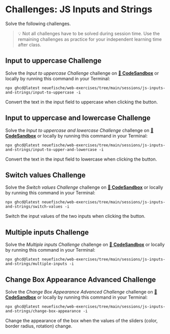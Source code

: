 # Challenges: JS Inputs and Strings

Solve the following challenges.

> 💡 Not all challenges have to be solved during session time. Use the remaining challenges as
> practice for your independent learning time after class.

## Input to uppercase Challenge

Solve the _Input to uppercase Challenge_ challenge on
[🔗 **CodeSandbox**](https://codesandbox.io/s/github/neuefische/web-exercises/tree/main/sessions/js-inputs-and-strings/input-to-uppercase?file=/js/index.js)
or locally by running this command in your Terminal:

```
npx ghcd@latest neuefische/web-exercises/tree/main/sessions/js-inputs-and-strings/input-to-uppercase -i
```

Convert the text in the input field to uppercase when clicking the button.

## Input to uppercase and lowercase Challenge

Solve the _Input to uppercase and lowercase Challenge_ challenge on
[🔗 **CodeSandbox**](https://codesandbox.io/s/github/neuefische/web-exercises/tree/main/sessions/js-inputs-and-strings/input-to-upper-and-lowercase?file=/js/index.js)
or locally by running this command in your Terminal:

```
npx ghcd@latest neuefische/web-exercises/tree/main/sessions/js-inputs-and-strings/input-to-upper-and-lowercase -i
```

Convert the text in the input field to lowercase when clicking the button.

## Switch values Challenge

Solve the _Switch values Challenge_ challenge on
[🔗 **CodeSandbox**](https://codesandbox.io/s/github/neuefische/web-exercises/tree/main/sessions/js-inputs-and-strings/switch-values?file=/js/index.js)
or locally by running this command in your Terminal:

```
npx ghcd@latest neuefische/web-exercises/tree/main/sessions/js-inputs-and-strings/switch-values -i
```

Switch the input values of the two inputs when clicking the button.

## Multiple inputs Challenge

Solve the _Multiple inputs Challenge_ challenge on
[🔗 **CodeSandbox**](https://codesandbox.io/s/github/neuefische/web-exercises/tree/main/sessions/js-inputs-and-strings/multiple-inputs?file=/js/index.js)
or locally by running this command in your Terminal:

```
npx ghcd@latest neuefische/web-exercises/tree/main/sessions/js-inputs-and-strings/multiple-inputs -i
```

## Change Box Appearance Advanced Challenge

Solve the _Change Box Appearance Advanced Challenge_ challenge on
[🔗 **CodeSandbox**](https://codesandbox.io/s/github/neuefische/web-exercises/tree/main/sessions/js-inputs-and-strings/change-box-appearance?file=/js/index.js)
or locally by running this command in your Terminal:

```
npx ghcd@latest neuefische/web-exercises/tree/main/sessions/js-inputs-and-strings/change-box-appearance -i
```

Change the appearance of the box when the values of the sliders (color, border radius, rotation)
change.
